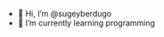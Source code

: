 - 👋 Hi, I’m @sugeyberdugo
- 🌱 I’m currently learning programming



<!---
sugeyberdugo/sugeyberdugo is a ✨ special ✨ repository because its `README.md` (this file) appears on your GitHub profile.
You can click the Preview link to take a look at your changes.
--->
